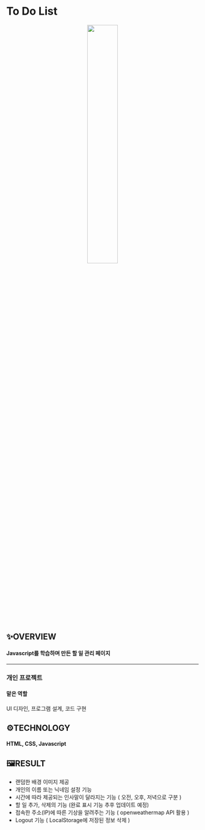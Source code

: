 # To Do List

<p align="center">
  <img src="https://user-images.githubusercontent.com/93754810/156975356-1ce330f2-8e56-41a1-81f3-bf7a2d1d3df7.png" width="40%">
  </p>
  
## ✨OVERVIEW
#### Javascript를 학습하며 만든 할 일 관리 페이지
---
### 개인 프로젝트
#### 맡은 역할
UI 디자인, 프로그램 설계, 코드 구현 

## ⚙TECHNOLOGY
#### HTML, CSS, Javascript

## 🖼RESULT
- 랜덤한 배경 이미지 제공
- 개인의 이름 또는 닉네임 설정 기능
- 시간에 따라 제공되는 인사말이 달라지는 기능 ( 오전, 오후, 저녁으로 구분 )
- 할 일 추가, 삭제의 기능 (완료 표시 기능 추후 업데이트 예정)
- 접속한 주소(IP)에 따른 기상을 알려주는 기능 ( openweathermap API 활용 )
- Logout 기능 ( LocalStorage에 저장된 정보 삭제 )
